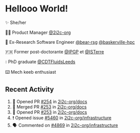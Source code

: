 # Hellooo World!

✨ She/her

👩‍💻 Product Manager [@2i2c-org](https://2i2c.org/)

🐻 Ex-Research Software Engineer [@bear-rsg](https://github.com/bear-rsg) [@baskerville-hpc](https://github.com/baskerville-hpc) 

🇫🇷 Former post-doctorante [@IPGP](https://github.com/IPGP) et [@ISTerre](https://www.isterre.fr/) 

💧 PhD graduate [@CDTFluidsLeeds](https://fluid-dynamics.leeds.ac.uk/) 

⌨️ Mech keeb enthusiast 

## Recent Activity 

<!--START_SECTION:activity-->
1. 💪 Opened PR [#254](https://github.com/2i2c-org/docs/pull/254) in [2i2c-org/docs](https://github.com/2i2c-org/docs)
2. 🎉 Merged PR [#253](https://github.com/2i2c-org/docs/pull/253) in [2i2c-org/docs](https://github.com/2i2c-org/docs)
3. 💪 Opened PR [#253](https://github.com/2i2c-org/docs/pull/253) in [2i2c-org/docs](https://github.com/2i2c-org/docs)
4. ❗ Opened issue [#5460](https://github.com/2i2c-org/infrastructure/issues/5460) in [2i2c-org/infrastructure](https://github.com/2i2c-org/infrastructure)
5. 🗣 Commented on [#4869](https://github.com/2i2c-org/infrastructure/issues/4869#issuecomment-2621733445) in [2i2c-org/infrastructure](https://github.com/2i2c-org/infrastructure)
<!--END_SECTION:activity-->
